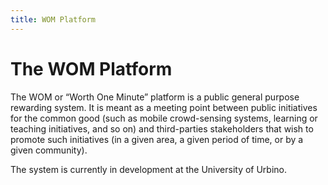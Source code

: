 ```yaml
---
title: WOM Platform
---
```


# The WOM Platform

The WOM or “Worth One Minute” platform is a public general purpose rewarding system.
It is meant as a meeting point between public initiatives for the common good (such as mobile crowd-sensing systems, learning or teaching initiatives, and so on) and third-parties stakeholders that wish to promote such initiatives (in a given area, a given period of time, or by a given community).

The system is currently in development at the University of Urbino.

